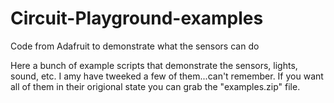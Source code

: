 # Circuit-Playground-examples
Code from Adafruit to demonstrate what the sensors can do

Here a bunch of example scripts that demonstrate the sensors, lights, sound, etc.
I amy have tweeked a few of them...can't remember.
If you want all of them in their origional state you can grab the "examples.zip" file.
